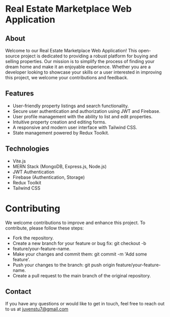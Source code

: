 # Real Estate Marketplace Web Application

## About

Welcome to our Real Estate Marketplace Web Application! This open-source project is dedicated to providing a robust platform for buying and selling properties. Our mission is to simplify the process of finding your dream home and make it an enjoyable experience. Whether you are a developer looking to showcase your skills or a user interested in improving this project, we welcome your contributions and feedback.

## Features

- User-friendly property listings and search functionality.
- Secure user authentication and authorization using JWT and Firebase.
- User profile management with the ability to list and edit properties.
- Intuitive property creation and editing forms.
- A responsive and modern user interface with Tailwind CSS.
- State management powered by Redux Toolkit.

## Technologies
- Vite.js
- MERN Stack (MongoDB, Express.js, Node.js)
- JWT Authentication
- Firebase (Authentication, Storage)
- Redux Toolkit
- Tailwind CSS

# Contributing
We welcome contributions to improve and enhance this project. To contribute, please follow these steps:
- Fork the repository.
- Create a new branch for your feature or bug fix: git checkout -b
- feature/your-feature-name.
- Make your changes and commit them: git commit -m 'Add some feature'.
- Push your changes to the branch: git push origin feature/your-feature-name.
- Create a pull request to the main branch of the original repository.

## Contact
If you have any questions or would like to get in touch, feel free to reach out to us at [juvenstu7@gmail.com](mailto:juvenstu7@gmail.com)